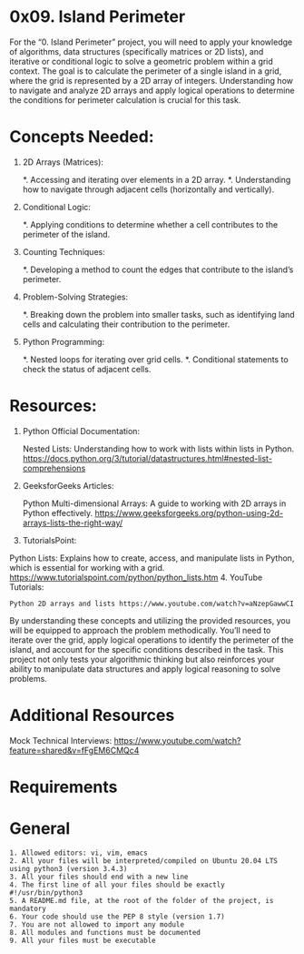 0x09. Island Perimeter
======================

For the “0. Island Perimeter” project, you will need to apply your knowledge of algorithms, data structures (specifically matrices or 2D lists), and iterative or conditional logic to solve a geometric problem within a grid context. The goal is to calculate the perimeter of a single island in a grid, where the grid is represented by a 2D array of integers. Understanding how to navigate and analyze 2D arrays and apply logical operations to determine the conditions for perimeter calculation is crucial for this task.

Concepts Needed:
================
1. 2D Arrays (Matrices):

	*. Accessing and iterating over elements in a 2D array.
	*. Understanding how to navigate through adjacent cells (horizontally and vertically).
2. Conditional Logic:

	*. Applying conditions to determine whether a cell contributes to the perimeter of the island.
3. Counting Techniques:

	*. Developing a method to count the edges that contribute to the island’s perimeter.
4. Problem-Solving Strategies:

	*. Breaking down the problem into smaller tasks, such as identifying land cells and calculating their contribution to the perimeter.
5. Python Programming:

	*. Nested loops for iterating over grid cells.
	*. Conditional statements to check the status of adjacent cells.

Resources:
==========
1. Python Official Documentation:

	Nested Lists: Understanding how to work with lists within lists in Python. https://docs.python.org/3/tutorial/datastructures.html#nested-list-comprehensions
2. GeeksforGeeks Articles:

	Python Multi-dimensional Arrays: A guide to working with 2D arrays in Python effectively. https://www.geeksforgeeks.org/python-using-2d-arrays-lists-the-right-way/
3. TutorialsPoint:

Python Lists: Explains how to create, access, and manipulate lists in Python, which is essential for working with a grid. https://www.tutorialspoint.com/python/python_lists.htm
4. YouTube Tutorials:

	Python 2D arrays and lists https://www.youtube.com/watch?v=aNzepGawwCI

By understanding these concepts and utilizing the provided resources, you will be equipped to approach the problem methodically. You’ll need to iterate over the grid, apply logical operations to identify the perimeter of the island, and account for the specific conditions described in the task. This project not only tests your algorithmic thinking but also reinforces your ability to manipulate data structures and apply logical reasoning to solve problems.

Additional Resources
====================

Mock Technical Interviews: https://www.youtube.com/watch?feature=shared&v=fFgEM6CMQc4

Requirements
============
General
=======
	1. Allowed editors: vi, vim, emacs
	2. All your files will be interpreted/compiled on Ubuntu 20.04 LTS using python3 (version 3.4.3)
	3. All your files should end with a new line
	4. The first line of all your files should be exactly #!/usr/bin/python3
	5. A README.md file, at the root of the folder of the project, is mandatory
	6. Your code should use the PEP 8 style (version 1.7)
	7. You are not allowed to import any module
	8. All modules and functions must be documented
	9. All your files must be executable
